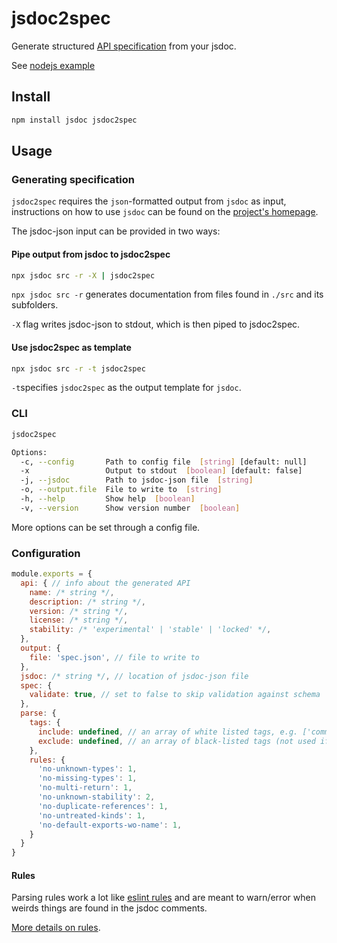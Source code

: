 # jsdoc2spec

Generate structured [API specification](https://github.com/miralemd/js-api-spec) from your jsdoc.

See [nodejs example](./examples/nodejs)

## Install

```sh
npm install jsdoc jsdoc2spec
```

## Usage

### Generating specification

`jsdoc2spec` requires the `json`-formatted output from `jsdoc` as input, instructions on how to use `jsdoc` can be found on the [project's homepage](http://usejsdoc.org/).

The jsdoc-json input can be provided in two ways:

#### Pipe output from jsdoc to jsdoc2spec

```sh
npx jsdoc src -r -X | jsdoc2spec
```

`npx jsdoc src -r` generates documentation from files found in `./src` and its subfolders.

`-X` flag writes jsdoc-json to stdout, which is then piped to jsdoc2spec.

#### Use jsdoc2spec as template

```sh
npx jsdoc src -r -t jsdoc2spec
```

`-t`specifies `jsdoc2spec` as the output template for `jsdoc`.

### CLI

```sh
jsdoc2spec

Options:
  -c, --config       Path to config file  [string] [default: null]
  -x                 Output to stdout  [boolean] [default: false]
  -j, --jsdoc        Path to jsdoc-json file  [string]
  -o, --output.file  File to write to  [string]
  -h, --help         Show help  [boolean]
  -v, --version      Show version number  [boolean]
```

More options can be set through a config file.

### Configuration

```js
module.exports = {
  api: { // info about the generated API
    name: /* string */,
    description: /* string */,
    version: /* string */,
    license: /* string */,
    stability: /* 'experimental' | 'stable' | 'locked' */,
  },
  output: {
    file: 'spec.json', // file to write to
  },
  jsdoc: /* string */, // location of jsdoc-json file
  spec: {
    validate: true, // set to false to skip validation against schema
  },
  parse: {
    tags: {
      include: undefined, // an array of white listed tags, e.g. ['committer']
      exclude: undefined, // an array of black-listed tags (not used if 'include' is an array), e.g. ['owner']
    },
    rules: {
      'no-unknown-types': 1,
      'no-missing-types': 1,
      'no-multi-return': 1,
      'no-unknown-stability': 2,
      'no-duplicate-references': 1,
      'no-untreated-kinds': 1,
      'no-default-exports-wo-name': 1,
    }
  }
}
```

#### Rules

Parsing rules work a lot like [eslint rules](https://eslint.org/docs/rules/) and are meant to warn/error when weirds things are found in the jsdoc comments.

[More details on rules](./docs/rules.md).

